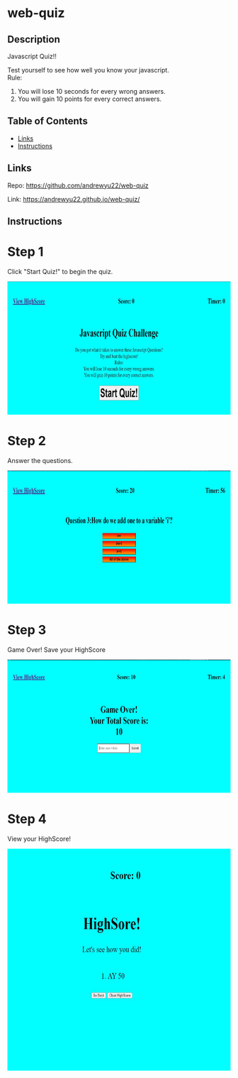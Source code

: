 # web-quiz


## Description
Javascript Quiz!!

Test yourself to see how well you know your javascript. <br/>
Rule: 
1) You will lose 10 seconds for every wrong answers.
2) You will gain 10 points for every correct answers.

## Table of Contents 
* [Links](#Links)
* [Instructions](#Instructions)

## Links

Repo: https://github.com/andrewyu22/web-quiz

Link: https://andrewyu22.github.io/web-quiz/

## Instructions

# Step 1

Click "Start Quiz!" to begin the quiz.

<img src="./assets/images/start.JPG" width="700" height="300">

# Step 2
Answer the questions.

<img src="./assets/images/questions.JPG" width="700" height="300">

# Step 3 
Game Over! Save your HighScore

<img src="./assets/images/gameover.JPG" width="700" height="300">

# Step 4
View your HighScore!

<img src="./assets/images/highscore.JPG" width="700" height="500">